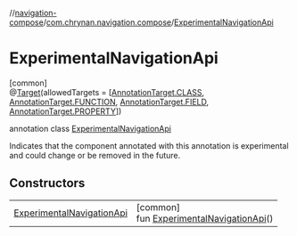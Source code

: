 //[navigation-compose](../../../index.md)/[com.chrynan.navigation.compose](../index.md)/[ExperimentalNavigationApi](index.md)

# ExperimentalNavigationApi

[common]\
@[Target](https://kotlinlang.org/api/latest/jvm/stdlib/kotlin.annotation/-target/index.html)(allowedTargets = [[AnnotationTarget.CLASS](https://kotlinlang.org/api/latest/jvm/stdlib/kotlin.annotation/-annotation-target/-c-l-a-s-s/index.html), [AnnotationTarget.FUNCTION](https://kotlinlang.org/api/latest/jvm/stdlib/kotlin.annotation/-annotation-target/-f-u-n-c-t-i-o-n/index.html), [AnnotationTarget.FIELD](https://kotlinlang.org/api/latest/jvm/stdlib/kotlin.annotation/-annotation-target/-f-i-e-l-d/index.html), [AnnotationTarget.PROPERTY](https://kotlinlang.org/api/latest/jvm/stdlib/kotlin.annotation/-annotation-target/-p-r-o-p-e-r-t-y/index.html)])

annotation class [ExperimentalNavigationApi](index.md)

Indicates that the component annotated with this annotation is experimental and could change or be removed in the future.

## Constructors

| | |
|---|---|
| [ExperimentalNavigationApi](-experimental-navigation-api.md) | [common]<br>fun [ExperimentalNavigationApi](-experimental-navigation-api.md)() |
